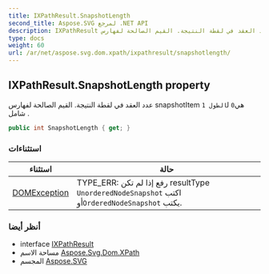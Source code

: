 ```yaml
---
title: IXPathResult.SnapshotLength
second_title: Aspose.SVG لمرجع .NET API
description: IXPathResult ملكية. عدد العقد في لقطة النتيجة. القيم الصالحة لفهارس snapshotItem هي0 لالطول 1 شامل .
type: docs
weight: 60
url: /ar/net/aspose.svg.dom.xpath/ixpathresult/snapshotlength/
---
```

## IXPathResult.SnapshotLength property

عدد العقد في لقطة النتيجة. القيم الصالحة لفهارس snapshotItem هي`0` ل`الطول 1` شامل .

```csharp
public int SnapshotLength { get; }
```

### استثناءات

| استثناء | حالة |
| --- | --- |
| [DOMException](../../../aspose.svg.dom/domexception/) | TYPE_ERR: رفع إذا لم تكن resultType `UnorderedNodeSnapshot` اكتب أو`OrderedNodeSnapshot` يكتب. |

### أنظر أيضا

* interface [IXPathResult](../)
* مساحة الاسم [Aspose.Svg.Dom.XPath](../../ixpathresult/)
* المجسم [Aspose.SVG](../../../)


